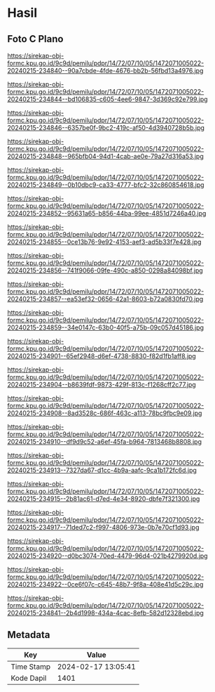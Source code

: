 # Hasil

## Foto C Plano

https://sirekap-obj-formc.kpu.go.id/9c9d/pemilu/pdpr/14/72/07/10/05/1472071005022-20240215-234840--90a7cbde-4fde-4676-bb2b-56fbd13a4976.jpg

https://sirekap-obj-formc.kpu.go.id/9c9d/pemilu/pdpr/14/72/07/10/05/1472071005022-20240215-234844--bd106835-c605-4ee6-9847-3d369c92e799.jpg

https://sirekap-obj-formc.kpu.go.id/9c9d/pemilu/pdpr/14/72/07/10/05/1472071005022-20240215-234846--6357be0f-9bc2-419c-af50-4d3940728b5b.jpg

https://sirekap-obj-formc.kpu.go.id/9c9d/pemilu/pdpr/14/72/07/10/05/1472071005022-20240215-234848--965bfb04-94d1-4cab-ae0e-79a27d316a53.jpg

https://sirekap-obj-formc.kpu.go.id/9c9d/pemilu/pdpr/14/72/07/10/05/1472071005022-20240215-234849--0b10dbc9-ca33-4777-bfc2-32c860854618.jpg

https://sirekap-obj-formc.kpu.go.id/9c9d/pemilu/pdpr/14/72/07/10/05/1472071005022-20240215-234852--95631a65-b856-44ba-99ee-4851d7246a40.jpg

https://sirekap-obj-formc.kpu.go.id/9c9d/pemilu/pdpr/14/72/07/10/05/1472071005022-20240215-234855--0ce13b76-9e92-4153-aef3-ad5b33f7e428.jpg

https://sirekap-obj-formc.kpu.go.id/9c9d/pemilu/pdpr/14/72/07/10/05/1472071005022-20240215-234856--741f9066-09fe-490c-a850-0298a84098bf.jpg

https://sirekap-obj-formc.kpu.go.id/9c9d/pemilu/pdpr/14/72/07/10/05/1472071005022-20240215-234857--ea53ef32-0656-42a1-8603-b72a0830fd70.jpg

https://sirekap-obj-formc.kpu.go.id/9c9d/pemilu/pdpr/14/72/07/10/05/1472071005022-20240215-234859--34e0147c-63b0-40f5-a75b-09c057d45186.jpg

https://sirekap-obj-formc.kpu.go.id/9c9d/pemilu/pdpr/14/72/07/10/05/1472071005022-20240215-234901--65ef2948-d6ef-4738-8830-f82d1fb1aff8.jpg

https://sirekap-obj-formc.kpu.go.id/9c9d/pemilu/pdpr/14/72/07/10/05/1472071005022-20240215-234904--b8639fdf-9873-429f-813c-f1268cff2c77.jpg

https://sirekap-obj-formc.kpu.go.id/9c9d/pemilu/pdpr/14/72/07/10/05/1472071005022-20240215-234908--8ad3528c-686f-463c-a113-78bc9fbc9e09.jpg

https://sirekap-obj-formc.kpu.go.id/9c9d/pemilu/pdpr/14/72/07/10/05/1472071005022-20240215-234910--df9d9c52-a6ef-45fa-b964-7813468b8808.jpg

https://sirekap-obj-formc.kpu.go.id/9c9d/pemilu/pdpr/14/72/07/10/05/1472071005022-20240215-234913--7327da67-d1cc-4b9a-aafc-9ca1b172fc6d.jpg

https://sirekap-obj-formc.kpu.go.id/9c9d/pemilu/pdpr/14/72/07/10/05/1472071005022-20240215-234915--2b81ac61-d7ed-4e34-8920-dbfe7f321300.jpg

https://sirekap-obj-formc.kpu.go.id/9c9d/pemilu/pdpr/14/72/07/10/05/1472071005022-20240215-234917--71ded7c2-f997-4806-973e-0b7e70cf1d93.jpg

https://sirekap-obj-formc.kpu.go.id/9c9d/pemilu/pdpr/14/72/07/10/05/1472071005022-20240215-234920--d0bc3074-70ed-4479-96d4-021b4279920d.jpg

https://sirekap-obj-formc.kpu.go.id/9c9d/pemilu/pdpr/14/72/07/10/05/1472071005022-20240215-234922--0ce6f07c-c645-48b7-9f8a-408e41d5c29c.jpg

https://sirekap-obj-formc.kpu.go.id/9c9d/pemilu/pdpr/14/72/07/10/05/1472071005022-20240215-234841--2b4d1998-434a-4cac-8efb-582d12328ebd.jpg


## Metadata

| Key        | Value               |
| ---------- | ------------------- |
| Time Stamp | 2024-02-17 13:05:41 |
| Kode Dapil | 1401                |



